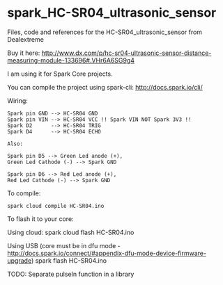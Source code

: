 spark_HC-SR04_ultrasonic_sensor
===============================

Files, code and references for the HC-SR04_ultrasonic_sensor from Dealextreme

Buy it here:
http://www.dx.com/p/hc-sr04-ultrasonic-sensor-distance-measuring-module-133696#.VHr6A6SG9g4

I am using it for Spark Core projects.

You can compile the project using spark-cli:
http://docs.spark.io/cli/


Wiring:

    Spark pin GND --> HC-SR04 GND
    Spark pin VIN --> HC-SR04 VCC !! Spark VIN NOT Spark 3V3 !!
    Spark D2      --> HC-SR04 TRIG
    Spark D4      --> HC-SR04 ECHO

    Also:

    Spark pin D5 --> Green Led anode (+),
    Green Led Cathode (-) --> Spark GND

    Spark pin D6 --> Red Led anode (+),
    Red Led Cathode (-) --> Spark GND

To compile:

    spark cloud compile HC-SR04.ino

To flash it to your core:

  Using cloud:
  spark cloud flash <your-core-id-here> HC-SR04.ino

  Using USB (core must be in dfu mode - http://docs.spark.io/connect/#appendix-dfu-mode-device-firmware-upgrade)
  spark flash <your-core-id-here> HC-SR04.ino


TODO: Separate pulseIn function in a library
